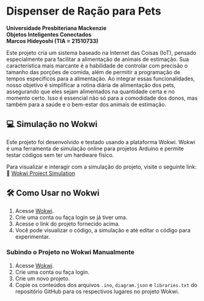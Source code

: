 # Dispenser de Ração para Pets
**Universidade Presbiteriana Mackenzie**  
**Objetos Inteligentes Conectados**  
**Marcos Hideyoshi (TIA = 21510733)**

Este projeto cria um sistema baseado na Internet das Coisas (IoT), pensado especialmente para facilitar a alimentação de animais de estimação. Sua característica mais marcante é a habilidade de controlar com precisão o tamanho das porções de comida, além de permitir a programação de tempos específicos para a alimentação. Ao integrar essas funcionalidades, nosso objetivo é simplificar a rotina diária de alimentação dos pets, assegurando que eles sejam alimentados na quantidade certa e no momento certo. Isso é essencial não só para a comodidade dos donos, mas também para a saúde e o bem-estar dos animais de estimação.

## 💻 Simulação no Wokwi
Este projeto foi desenvolvido e testado usando a plataforma Wokwi. Wokwi é uma ferramenta de simulação online para projetos Arduino e permite testar códigos sem ter um hardware físico.

Para visualizar e interagir com a simulação do projeto, visite o seguinte link:
🔗 [Wokwi Project Simulation](https://wokwi.com/projects/382575605323621377)

## 🛠 Como Usar no Wokwi
1. Acesse [Wokwi](https://wokwi.com).
2. Crie uma conta ou faça login se já tiver uma.
3. Acesse o link do projeto fornecido acima.
4. Você pode visualizar o código, a simulação e até editar o código para experimentar.

### Subindo o Projeto no Wokwi Manualmente
1. Acesse [Wokwi](https://wokwi.com).
2. Crie uma conta ou faça login.
3. Crie um novo projeto.
4. Copie os conteúdos dos arquivos `.ino`, `diagram.json` e `libraries.txt` do repositório GitHub para os respectivos lugares no projeto Wokwi.
